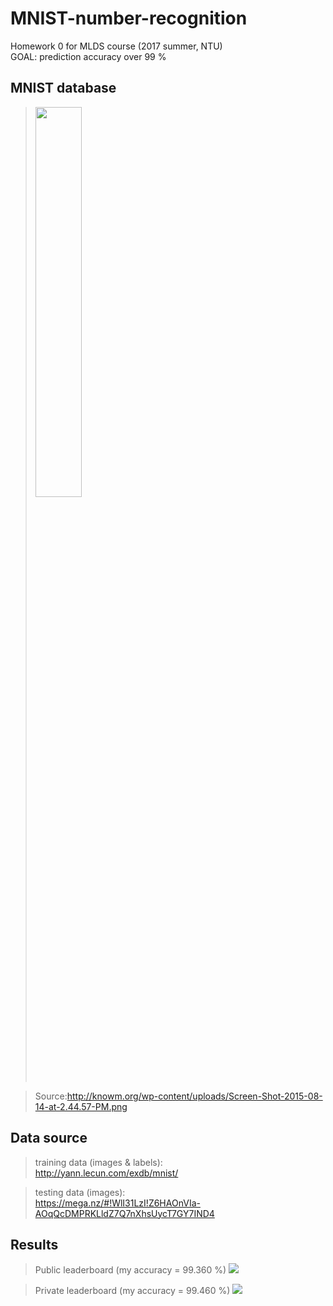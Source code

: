 MNIST-number-recognition
===
Homework 0 for MLDS course (2017 summer, NTU)<br/>
GOAL: prediction accuracy over 99 %

## MNIST database
> <img src="http://knowm.org/wp-content/uploads/Screen-Shot-2015-08-14-at-2.44.57-PM.png" width="40%">

> Source:http://knowm.org/wp-content/uploads/Screen-Shot-2015-08-14-at-2.44.57-PM.png

## Data source
> training data (images & labels):  
> http://yann.lecun.com/exdb/mnist/  

> testing data (images):  
> https://mega.nz/#!WlI31LzI!Z6HAOnVIa-AOqQcDMPRKLldZ7Q7nXhsUycT7GY7IND4


## Results
> Public leaderboard (my accuracy = 99.360 %)
> <img src="https://github.com/andrewkgs/MNIST-number-recognition/blob/master/public_score.png">

> Private leaderboard (my accuracy = 99.460 %)
> <img src="https://github.com/andrewkgs/MNIST-number-recognition/blob/master/private_score.png">
